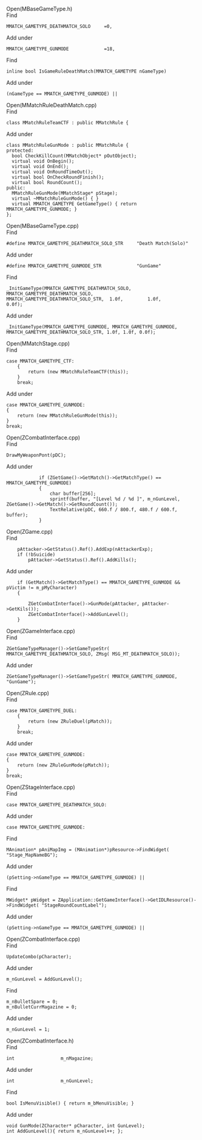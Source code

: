 Open(MBaseGameType.h) <br>
Find <br>

    MMATCH_GAMETYPE_DEATHMATCH_SOLO		=0,

Add under <br>

	MMATCH_GAMETYPE_GUNMODE				=18,

Find <br>

    inline bool IsGameRuleDeathMatch(MMATCH_GAMETYPE nGameType)

Add under <br>

    (nGameType == MMATCH_GAMETYPE_GUNMODE) ||

Open(MMatchRuleDeathMatch.cpp) <br>
Find <br>

    class MMatchRuleTeamCTF : public MMatchRule {

Add under <br>

    class MMatchRuleGunMode : public MMatchRule {
    protected:
      bool CheckKillCount(MMatchObject* pOutObject);
      virtual void OnBegin();
      virtual void OnEnd();
      virtual void OnRoundTimeOut();
      virtual bool OnCheckRoundFinish();
      virtual bool RoundCount();
    public:
      MMatchRuleGunMode(MMatchStage* pStage);
      virtual ~MMatchRuleGunMode() { }
      virtual MMATCH_GAMETYPE GetGameType() { return MMATCH_GAMETYPE_GUNMODE; }
    };

Open(MBaseGameType.cpp) <br>
Find <br>

    #define MMATCH_GAMETYPE_DEATHMATCH_SOLO_STR		"Death Match(Solo)"

Add under <br>

    #define MMATCH_GAMETYPE_GUNMODE_STR			    "GunGame"


Find <br>

    _InitGameType(MMATCH_GAMETYPE_DEATHMATCH_SOLO,	MMATCH_GAMETYPE_DEATHMATCH_SOLO,	MMATCH_GAMETYPE_DEATHMATCH_SOLO_STR,  1.0f,			1.0f,					0.0f);

Add under <br>

    _InitGameType(MMATCH_GAMETYPE_GUNMODE, MMATCH_GAMETYPE_GUNMODE, MMATCH_GAMETYPE_DEATHMATCH_SOLO_STR, 1.0f, 1.0f, 0.0f);

Open(MMatchStage.cpp) <br>
Find <br>

	case MMATCH_GAMETYPE_CTF:
		{
			return (new MMatchRuleTeamCTF(this));
		}
		break;

Add under <br>

	case MMATCH_GAMETYPE_GUNMODE:
	{
		return (new MMatchRuleGunMode(this));
	}
	break;

Open(ZCombatInterface.cpp) <br>
Find <br>

    DrawMyWeaponPont(pDC);

Add under <br>

				if (ZGetGame()->GetMatch()->GetMatchType() == MMATCH_GAMETYPE_GUNMODE)
				{
					char buffer[256];
					sprintf(buffer, "[Level %d / %d ]", m_nGunLevel, ZGetGame()->GetMatch()->GetRoundCount());
					TextRelative(pDC, 660.f / 800.f, 480.f / 600.f, buffer);
				}

Open(ZGame.cpp) <br>
Find <br>

		pAttacker->GetStatus().Ref().AddExp(nAttackerExp);
		if (!bSuicide) 
			pAttacker->GetStatus().Ref().AddKills();

Add under <br>

		if (GetMatch()->GetMatchType() == MMATCH_GAMETYPE_GUNMODE && pVictim != m_pMyCharacter)
		{

			ZGetCombatInterface()->GunMode(pAttacker, pAttacker->GetKils());
			ZGetCombatInterface()->AddGunLevel();
		}

Open(ZGameInterface.cpp) <br>
Find <br>

	ZGetGameTypeManager()->SetGameTypeStr( MMATCH_GAMETYPE_DEATHMATCH_SOLO, ZMsg( MSG_MT_DEATHMATCH_SOLO));

Add under <br>

	ZGetGameTypeManager()->SetGameTypeStr( MMATCH_GAMETYPE_GUNMODE, "GunGame");

Open(ZRule.cpp) <br>
Find <br>

	case MMATCH_GAMETYPE_DUEL:
		{
			return (new ZRuleDuel(pMatch));
		}
		break;

Add under <br>

	case MMATCH_GAMETYPE_GUNMODE:
	{
		return (new ZRuleGunMode(pMatch));
	}
	break;

Open(ZStageInterface.cpp) <br>
Find <br>

    case MMATCH_GAMETYPE_DEATHMATCH_SOLO:

Add under <br>

    case MMATCH_GAMETYPE_GUNMODE:


Find <br>

    MAnimation* pAniMapImg = (MAnimation*)pResource->FindWidget( "Stage_MapNameBG");

Add under <br>

    (pSetting->nGameType == MMATCH_GAMETYPE_GUNMODE) ||


Find <br>

    MWidget* pWidget = ZApplication::GetGameInterface()->GetIDLResource()->FindWidget( "StageRoundCountLabel");

Add under <br>

    (pSetting->nGameType == MMATCH_GAMETYPE_GUNMODE) ||

Open(ZCombatInterface.cpp) <br>
Find <br>

	UpdateCombo(pCharacter);

Add under <br>

	m_nGunLevel = AddGunLevel();
	

Find <br>

	m_nBulletSpare = 0;
	m_nBulletCurrMagazine = 0;

Add under <br>

	m_nGunLevel = 1;

Open(ZCombatInterface.h) <br>
Find <br>

	int					m_nMagazine;

Add under <br>

	int                 m_nGunLevel;

Find <br>

	bool IsMenuVisible() { return m_bMenuVisible; }

Add under <br>

	void GunMode(ZCharacter* pCharacter, int GunLevel);
	int AddGunLevel(){ return m_nGunLevel++; };











